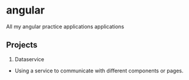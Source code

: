 # angular

All my angular practice applications applications

## Projects

1. Dataservice

- Using a service to communicate with different components or pages.
